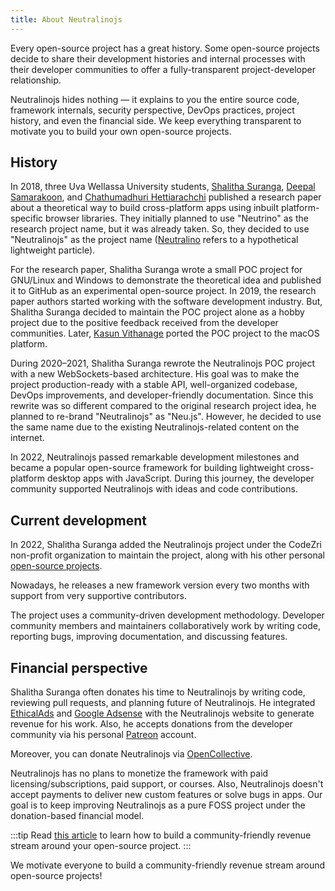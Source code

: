 ```yaml
---
title: About Neutralinojs
---
```


Every open-source project has a great history. Some open-source projects decide to share their development
histories and internal processes with their developer communities to offer a fully-transparent
project-developer relationship.

Neutralinojs hides nothing &mdash; it explains to you the entire source code, framework internals, security
perspective, DevOps practices, project history, and even the financial side. We keep everything transparent
to motivate you to build your own open-source projects.

## History

In 2018, three Uva Wellassa University students, [Shalitha Suranga](https://github.com/shalithasuranga),
[Deepal Samarakoon](https://github.com/deepz123), and [Chathumadhuri
Hettiarachchi](https://github.com/Chathumaduri456) published a research paper about a theoretical way to
build cross-platform apps using inbuilt platform-specific browser libraries. They initially planned to use
"Neutrino" as the research project name, but it was already taken. So, they decided to use "Neutralinojs"
as the project name ([Neutralino](https://en.wikipedia.org/wiki/Neutralino) refers to a hypothetical
lightweight particle).

For the research paper, Shalitha Suranga wrote a small POC project
for GNU/Linux and Windows to demonstrate the theoretical idea and published it to GitHub as an experimental
open-source project. In 2019, the research paper authors started working with the software development industry.
But, Shalitha Suranga decided to maintain the POC project alone as a hobby project due to the positive feedback
received from the developer communities. Later, [Kasun Vithanage](https://github.com/kasvith) ported the
POC project to the macOS platform.

During 2020–2021, Shalitha Suranga rewrote the Neutralinojs POC project with a new WebSockets-based architecture.
His goal was to make the project production-ready with a stable API, well-organized codebase,
DevOps improvements, and developer-friendly documentation. Since this rewrite was so different compared to the
original research project idea, he planned to re-brand "Neutralinojs" as "Neu.js". However, he decided to use
the same name due to the existing Neutralinojs-related content on the internet.

In 2022, Neutralinojs passed remarkable development milestones and became a popular open-source framework for
building lightweight cross-platform desktop apps with JavaScript. During this journey, the developer community
supported Neutralinojs with ideas and code contributions.

## Current development

In 2022, Shalitha Suranga added the Neutralinojs project under the CodeZri non-profit organization to maintain
the project, along with his other personal [open-source projects](https://codezri.org/projects).

Nowadays, he releases a new framework version every two months with support from very supportive contributors.

The project uses a community-driven development methodology. Developer community members and maintainers
collaboratively work by writing code, reporting bugs, improving documentation, and discussing features.

## Financial perspective

Shalitha Suranga often donates his time to Neutralinojs by writing code, reviewing pull requests, and
planning future of Neutralinojs. He integrated [EthicalAds](https://www.ethicalads.io) and
[Google Adsense](https://www.google.com/adsense/start) with the Neutralinojs website
to generate revenue for his work. Also, he accepts donations from the developer community via his personal
[Patreon](https://www.patreon.com/shalithasuranga) account.

Moreover, you can donate Neutralinojs via [OpenCollective](https://opencollective.com/neutralinojs).

Neutralinojs has no plans to monetize the framework with paid licensing/subscriptions,
paid support, or courses. Also, Neutralinojs doesn't accept payments to deliver new custom features or solve
bugs in apps. Our goal is to keep improving Neutralinojs as a pure FOSS project
under the donation-based financial model.

:::tip
Read [this article](https://betterprogramming.pub/how-to-turn-your-open-source-project-into-a-stable-income-stream-4c46b15ed960?sk=0cbeb6c01e36621fe01b99198a174b62)
to learn how to build a community-friendly revenue stream around your open-source project.
:::

We motivate everyone to build a community-friendly revenue stream around open-source projects!
